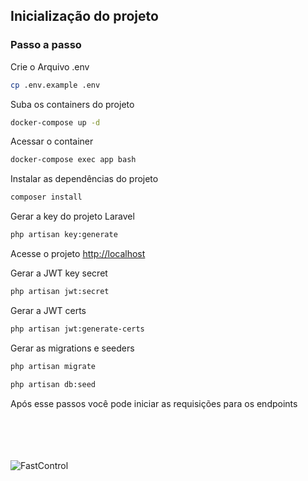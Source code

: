 ## Inicialização do projeto

### Passo a passo

Crie o Arquivo .env
```sh
cp .env.example .env
```

Suba os containers do projeto
```sh
docker-compose up -d
```


Acessar o container
```sh
docker-compose exec app bash
```


Instalar as dependências do projeto
```sh
composer install
```


Gerar a key do projeto Laravel
```sh
php artisan key:generate
```


Acesse o projeto
[http://localhost](http://localhost)


Gerar a JWT key secret
```sh
php artisan jwt:secret
```

Gerar a JWT certs
```sh
php artisan jwt:generate-certs
```

Gerar as migrations e seeders

```sh
php artisan migrate

php artisan db:seed
```

Após esse passos você pode iniciar as requisições para os endpoints


\
\
\
\
![FastControl](https://i.imgur.com/HlZpwda.png)

